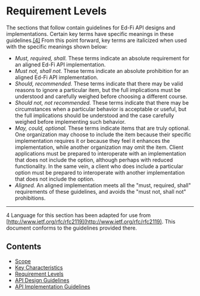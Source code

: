 # Requirement Levels

The sections that follow contain guidelines for Ed-Fi API designs and
implementations. Certain key terms have specific meanings in these
guidelines.[\[4\]](#f4) From this point forward, key terms are italicized when
used with the specific meanings shown below:

* _Must, required, shall._ These terms indicate an absolute requirement for an
  aligned Ed-Fi API implementation.
* _Must not, shall not._ These terms indicate an absolute prohibition for an
  aligned Ed-Fi API implementation.
* _Should, recommended._ These terms indicate that there may be valid reasons to
  ignore a particular item, but the full implications must be understood and
  carefully weighed before choosing a different course.
* _Should not, not recommended._ These terms indicate that there may be
  circumstances when a particular behavior is acceptable or useful, but the full
  implications should be understood and the case carefully weighed before
  implementing such behavior.
* _May, could, optional._ These terms indicate items that are truly optional.
  One organization may choose to include the item because their specific
  implementation requires it or because they feel it enhances the
  implementation, while another organization may omit the item. Client
  applications must be prepared to interoperate with an implementation that does
  not include the option, although perhaps with reduced functionality. In the
  same vein, a client who does include a particular option must be prepared to
  interoperate with another implementation that does not include the option.
* _Aligned._ An aligned implementation meets all the "must, required, shall"
  requirements of these guidelines, and avoids the "must not, shall not"
  prohibitions.

-----

<a name="f4"></a>4 Language for this section has been adapted for use from
[http://www.ietf.org/rfc/rfc2119](http://www.ietf.org/rfc/rfc2119). This
document conforms to the guidelines provided there.

## Contents

* [Scope](SCOPE.md)
* [Key Characteristics](KEY-CHARACTERISTICS.md)
* [Requirement Levels](REQUIREMENT-LEVELS.md)
* [API Design Guidelines](API-DESIGN-GUIDELINES/README.md)
* [API Implementation Guidelines](API-IMPLEMENTATION-GUIDELINES/README.md)
